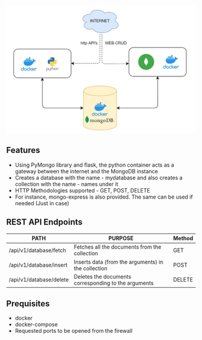 ![](.pictures/amigo.JPG)

## Features

- Using PyMongo library and flask, the python container acts as a gateway between the internet and the MongoDB instance
- Creates a database with the name - mydatabase and also creates a collection with the name - names under it 
- HTTP Methodologies supported - GET, POST, DELETE 
- For instance, mongo-express is also provided. The same can be used if needed (Just in case)

## REST API Endpoints

| PATH | PURPOSE | Method |
| ------ | ------ | ------ |
| /api/v1/database/fetch | Fetches all the documents from the collection | GET |
| /api/v1/database/insert | Inserts data (from the arguments) in the collection | POST |
| /api/v1/database/delete | Deletes the documents corresponding to the arguments | DELETE |

## Prequisites

- docker 
- docker-compose
- Requested ports to be opened from the firewall
